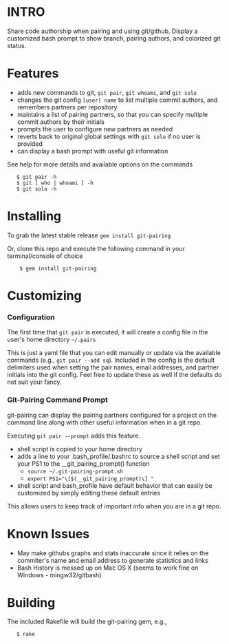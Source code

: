 # INTRO 

Share code authorship when pairing and using git/github.  Display a
customized bash prompt to show branch, pairing authors, and colorized
git status.

# Features

* adds new commands to git, `git pair`, `git whoami`, and `git solo`
* changes the git config `[user] name` to list multiple commit authors, and remembers partners per repository
* maintains a list of pairing partners, so that you can specify multiple commit authors by their initials
* prompts the user to configure new partners as needed
* reverts back to original global settings with `git solo` if no user is provided
* can display a bash prompt with useful git information

See help for more details and available options on the commands

```
   $ git pair -h
   $ git [ who | whoami ] -h
   $ git solo -h
```

# Installing

To grab the latest stable release `gem install git-pairing`

Or, clone this repo and execute the following command in your
terminal/console of choice

```
    $ gem install git-pairing 
```

# Customizing

### Configuration

The first time that `git pair` is executed, it will create a config file
in the user's home directory `~/.pairs`

This is just a yaml file that you can edit manually or update via the
available commands (e.g., `git pair --add sq`).  Included in the config is
the default delimiters used when setting the pair names, email
addresses, and partner initials
into the git config.  Feel free to update these as well if the defaults
do not suit your fancy.

### Git-Pairing Command Prompt

git-pairing can display the pairing partners configured for a project on the
command line along with other useful information when in a git repo.

Executing `git pair --prompt` adds this feature.
* shell script is copied to your home directory
* adds a line to your .bash_profile/.bashrc to source a shell script and
set your PS1 to the __git_pairing_prompt() function
  * `source ~/.git-pairing-prompt.sh` 
  * `export PS1="\[$(__git_pairing_prompt)\] "`
* shell script and bash_profile have default behavior that can easily be
customized by simply editing these default entries

This allows users to keep track of important info when you are in a git repo.

# Known Issues

* May make githubs graphs and stats inaccurate since it relies on the commiter's 
name and email address to generate statistics and links
* Bash History is messed up on Mac OS X (seems to work fine on Windows - mingw32/gitbash)

# Building

The included Rakefile will build the git-pairing gem, e.g.,

```
   $ rake
```
